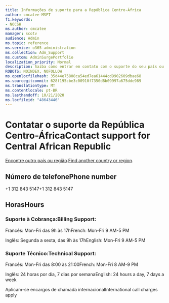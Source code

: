 ```yaml
---
title: Informações de suporte para a República Centro-África
author: cmcatee-MSFT
f1.keywords:
- NOCSH
ms.author: cmcatee
manager: scotv
audience: Admin
ms.topic: reference
ms.service: o365-administration
ms.collection: Adm_Support
ms.custom: AdminSurgePortfolio
localization_priority: Normal
description: Saiba como entrar em contato com o suporte do seu país ou região.
ROBOTS: NOINDEX, NOFOLLOW
ms.openlocfilehash: 35d44e75808ca54ed7ea61444cd9902609dbae68
ms.sourcegitcommit: 628f195cbe3c00910f7350d8b09997a675dde989
ms.translationtype: MT
ms.contentlocale: pt-BR
ms.lasthandoff: 10/21/2020
ms.locfileid: "48643446"
---
```

# <a name="contact-support-for-central-african-republic"></a><span data-ttu-id="8d776-103">Contatar o suporte da República Centro-África</span><span class="sxs-lookup"><span data-stu-id="8d776-103">Contact support for Central African Republic</span></span>

<span data-ttu-id="8d776-104">[Encontre outro país ou região](../contact-support-for-business-products.md).</span><span class="sxs-lookup"><span data-stu-id="8d776-104">[Find another country or region](../contact-support-for-business-products.md).</span></span>

## <a name="phone-number"></a><span data-ttu-id="8d776-105">Número de telefone</span><span class="sxs-lookup"><span data-stu-id="8d776-105">Phone number</span></span>
<span data-ttu-id="8d776-106">+1 312 843 5147</span><span class="sxs-lookup"><span data-stu-id="8d776-106">+1 312 843 5147</span></span>

## <a name="hours"></a><span data-ttu-id="8d776-107">Horas</span><span class="sxs-lookup"><span data-stu-id="8d776-107">Hours</span></span>
### <a name="billing-support"></a><span data-ttu-id="8d776-108">Suporte à Cobrança:</span><span class="sxs-lookup"><span data-stu-id="8d776-108">Billing Support:</span></span>

<span data-ttu-id="8d776-109">Francês: Mon-Fri das 9h às 17h</span><span class="sxs-lookup"><span data-stu-id="8d776-109">French: Mon-Fri 9 AM-5 PM</span></span>

<span data-ttu-id="8d776-110">Inglês: Segunda a sexta, das 9h às 17h</span><span class="sxs-lookup"><span data-stu-id="8d776-110">English: Mon-Fri 9 AM-5 PM</span></span>

### <a name="technical-support"></a><span data-ttu-id="8d776-111">Suporte Técnico:</span><span class="sxs-lookup"><span data-stu-id="8d776-111">Technical Support:</span></span>

<span data-ttu-id="8d776-112">Francês: Mon-Fri das 8:00 às 21:00</span><span class="sxs-lookup"><span data-stu-id="8d776-112">French: Mon-Fri 8 AM-9 PM</span></span>

<span data-ttu-id="8d776-113">Inglês: 24 horas por dia, 7 dias por semana</span><span class="sxs-lookup"><span data-stu-id="8d776-113">English: 24 hours a day, 7 days a week</span></span>

<span data-ttu-id="8d776-114">Aplicam-se encargos de chamada internacional</span><span class="sxs-lookup"><span data-stu-id="8d776-114">International call charges apply</span></span>
